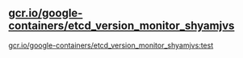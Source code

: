 
[gcr.io/google-containers/etcd_version_monitor_shyamjvs](https://hub.docker.com/r/anjia0532/google-containers.etcd_version_monitor_shyamjvs/tags/)
-----


[gcr.io/google-containers/etcd_version_monitor_shyamjvs:test](https://hub.docker.com/r/anjia0532/google-containers.etcd_version_monitor_shyamjvs/tags/)


